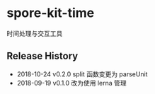 # spore-kit-time

时间处理与交互工具

## Release History

* 2018-10-24 v0.2.0 split 函数变更为 parseUnit
* 2018-09-19 v0.1.0 改为使用 lerna 管理

